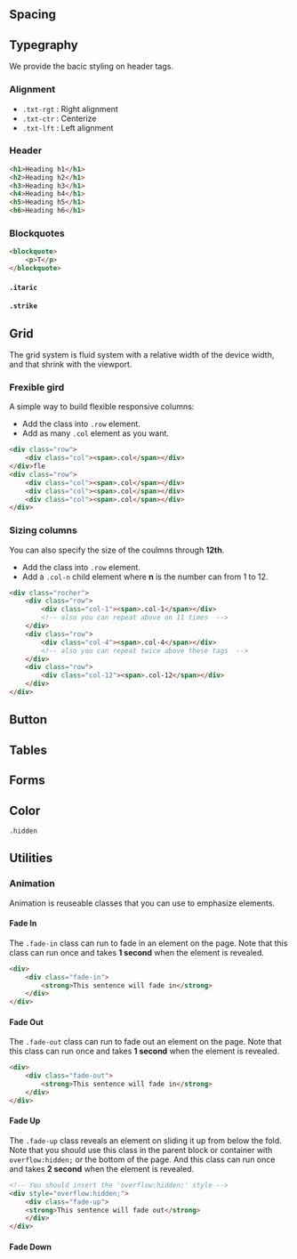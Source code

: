 
## Spacing

## Typegraphy

We provide the bacic styling on header tags.

### Alignment

- `.txt-rgt` : Right alignment
- `.txt-ctr` : Centerize
- `.txt-lft` : Left alignment

### Header

```html
<h1>Heading h1</h1>
<h2>Heading h2</h1>
<h3>Heading h3</h1>
<h4>Heading h4</h1>
<h5>Heading h5</h1>
<h6>Heading h6</h1>
```

### Blockquotes

```html
<blockquote>
    <p>T</p>
</blockquote>
```

#### `.itaric`

#### `.strike`

## Grid

The grid system is fluid system with a relative width of the device width, and that shrink with the viewport.

### Frexible gird

A simple way to build flexible responsive columns:

- Add the class into `.row` element.
- Add as many `.col` element as you want.

```html
<div class="row">
    <div class="col"><span>.col</span></div>
</div>fle
<div class="row">
    <div class="col"><span>.col</span></div>
    <div class="col"><span>.col</span></div>
    <div class="col"><span>.col</span></div>
</div>
```

### Sizing columns
You can also specify the size of the coulmns through **12th**.

 - Add the class into `.row` element.
 - Add a `.col-n` child element where **n** is the number can from 1 to 12.

```html
<div class="rocher">
    <div class="row">
        <div class="col-1"><span>.col-1</span></div>
        <!-- also you can repeat above on 11 times  -->
    </div>
    <div class="row">
        <div class="col-4"><span>.col-4</span></div>
        <!-- also you can repeat twice above these tags  -->
    </div>
    <div class="row">
        <div class="col-12"><span>.col-12</span></div>
    </div>
</div>
```

## Button

## Tables

## Forms

## Color

`.hidden`


## Utilities

### Animation
Animation is reuseable classes that you can
use to emphasize elements. 

#### Fade In
The `.fade-in` class can run to fade in an element on the page. Note that this class can run once and takes **1 second** when the element is revealed.

```html
<div>
    <div class="fade-in">
        <strong>This sentence will fade in</strong>
    </div>
</div>
```

#### Fade Out
The `.fade-out` class can run to fade out an element on the page. Note that this class can run once and takes **1 second** when the element is revealed.

```html
<div>
    <div class="fade-out">
        <strong>This sentence will fade in</strong>
    </div>
</div>
```


#### Fade Up
The `.fade-up` class reveals an element on sliding it up from below the fold. Note that you should use this class in the parent block or container with `overflow:hidden;` or the bottom of the page. And this class can run once and takes **2 second** when the element is revealed.

```html
<!-- You should insert the 'overflow:hidden;' style -->
<div style="overflow:hidden;">
    <div class="fade-up">
    <strong>This sentence will fade out</strong>
    </div>  
</div>
```




#### Fade Down


